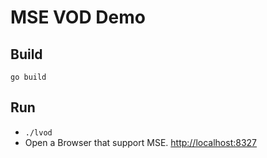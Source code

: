 # MSE VOD Demo

## Build

`go build`

## Run

* `./lvod`
* Open a Browser that support MSE. <http://localhost:8327>
